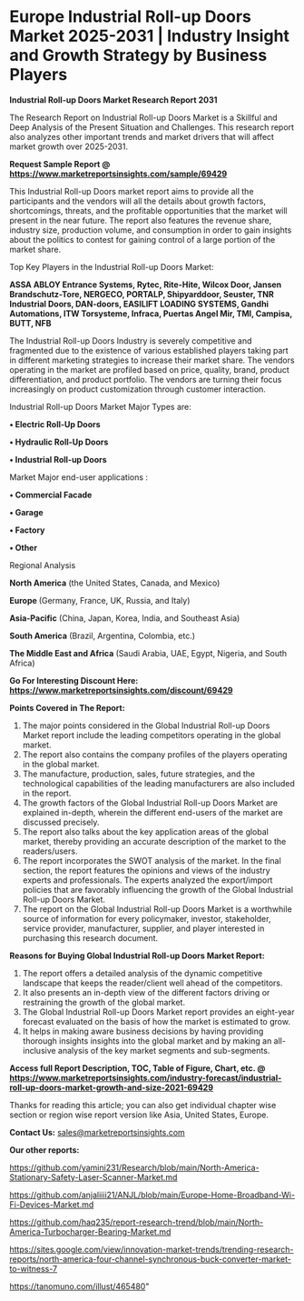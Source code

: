 # Europe Industrial Roll-up Doors Market 2025-2031 | Industry Insight and Growth Strategy by Business Players

<strong>Industrial Roll-up Doors Market Research Report 2031</strong>

The Research Report on Industrial Roll-up Doors Market is a Skillful and Deep Analysis of the Present Situation and Challenges. This research report also analyzes other important trends and market drivers that will affect market growth over 2025-2031.

<strong>Request Sample Report @ <a href=https://www.marketreportsinsights.com/sample/69429>https://www.marketreportsinsights.com/sample/69429</a></strong>

This Industrial Roll-up Doors market report aims to provide all the participants and the vendors will all the details about growth factors, shortcomings, threats, and the profitable opportunities that the market will present in the near future. The report also features the revenue share, industry size, production volume, and consumption in order to gain insights about the politics to contest for gaining control of a large portion of the market share.

Top Key Players in the Industrial Roll-up Doors Market:

<strong>ASSA ABLOY Entrance Systems, Rytec, Rite-Hite, Wilcox Door, Jansen Brandschutz-Tore, NERGECO, PORTALP, Shipyarddoor, Seuster, TNR Industrial Doors, DAN-doors, EASILIFT LOADING SYSTEMS, Gandhi Automations, ITW Torsysteme, Infraca, Puertas Angel Mir, TMI, Campisa, BUTT, NFB</strong>

The Industrial Roll-up Doors Industry is severely competitive and fragmented due to the existence of various established players taking part in different marketing strategies to increase their market share. The vendors operating in the market are profiled based on price, quality, brand, product differentiation, and product portfolio. The vendors are turning their focus increasingly on product customization through customer interaction.

Industrial Roll-up Doors Market Major Types are:

<strong>• Electric Roll-Up Doors

• Hydraulic Roll-Up Doors

• Industrial Roll-up Doors</strong>

Market Major end-user applications :

<strong>• Commercial Facade

• Garage

• Factory

• Other</strong>

Regional Analysis

</u><strong><b>North America</b></strong> (the United States, Canada, and Mexico)

<strong><b>Europe </b></strong>(Germany, France, UK, Russia, and Italy)

<strong><b>Asia-Pacific</b></strong> (China, Japan, Korea, India, and Southeast Asia)

<strong><b>South America</b></strong> (Brazil, Argentina, Colombia, etc.)

<strong><b>The Middle East and Africa</b></strong> (Saudi Arabia, UAE, Egypt, Nigeria, and South Africa)

<strong>Go For Interesting Discount Here: <a href=https://www.marketreportsinsights.com/discount/69429>https://www.marketreportsinsights.com/discount/69429</a></strong>

<strong>Points Covered in The Report:</strong>
<ol>
  <li>The major points considered in the Global Industrial Roll-up Doors Market report include the leading competitors operating in the global market.</li>
  <li>The report also contains the company profiles of the players operating in the global market.</li>
  <li>The manufacture, production, sales, future strategies, and the technological capabilities of the leading manufacturers are also included in the report.</li>
  <li>The growth factors of the Global Industrial Roll-up Doors Market are explained in-depth, wherein the different end-users of the market are discussed precisely.</li>
  <li>The report also talks about the key application areas of the global market, thereby providing an accurate description of the market to the readers/users.</li>
  <li>The report incorporates the SWOT analysis of the market. In the final section, the report features the opinions and views of the industry experts and professionals. The experts analyzed the export/import policies that are favorably influencing the growth of the Global Industrial Roll-up Doors Market.</li>
  <li>The report on the Global Industrial Roll-up Doors Market is a worthwhile source of information for every policymaker, investor, stakeholder, service provider, manufacturer, supplier, and player interested in purchasing this research document.</li>
</ol>
<strong>Reasons for Buying Global Industrial Roll-up Doors Market Report:</strong>

<ol>
  <li>The report offers a detailed analysis of the dynamic competitive landscape that keeps the reader/client well ahead of the competitors.</li>
  <li>It also presents an in-depth view of the different factors driving or restraining the growth of the global market.</li>
  <li>The Global Industrial Roll-up Doors Market report provides an eight-year forecast evaluated on the basis of how the market is estimated to grow.</li>
  <li>It helps in making aware business decisions by having providing thorough insights insights into the global market and by making an all-inclusive analysis of the key market segments and sub-segments.</li>
</ol>
<strong>Access full Report Description, TOC, Table of Figure, Chart, etc. @ <a href=https://www.marketreportsinsights.com/industry-forecast/industrial-roll-up-doors-market-growth-and-size-2021-69429>https://www.marketreportsinsights.com/industry-forecast/industrial-roll-up-doors-market-growth-and-size-2021-69429</a></strong>


Thanks for reading this article; you can also get individual chapter wise section or region wise report version like Asia, United States, Europe.

<strong>Contact Us:</strong>
sales@marketreportsinsights.com

<strong>Our other reports:</strong>

<a href=https://github.com/yamini231/Research/blob/main/North-America-Stationary-Safety-Laser-Scanner-Market.md>https://github.com/yamini231/Research/blob/main/North-America-Stationary-Safety-Laser-Scanner-Market.md</a>

<a href=https://github.com/anjaliiii21/ANJL/blob/main/Europe-Home-Broadband-Wi-Fi-Devices-Market.md>https://github.com/anjaliiii21/ANJL/blob/main/Europe-Home-Broadband-Wi-Fi-Devices-Market.md</a>

<a href=https://github.com/haq235/report-research-trend/blob/main/North-America-Turbocharger-Bearing-Market.md>https://github.com/haq235/report-research-trend/blob/main/North-America-Turbocharger-Bearing-Market.md</a>

<a href=https://sites.google.com/view/innovation-market-trends/trending-research-reports/north-america-four-channel-synchronous-buck-converter-market-to-witness-7>https://sites.google.com/view/innovation-market-trends/trending-research-reports/north-america-four-channel-synchronous-buck-converter-market-to-witness-7</a>

<a href=https://tanomuno.com/illust/465480>https://tanomuno.com/illust/465480</a>"
